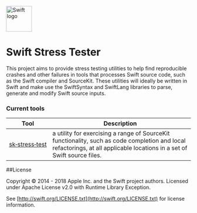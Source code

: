 <img src="https://swift.org/assets/images/swift.svg" alt="Swift logo" height="70" >

# Swift Stress Tester

This project aims to provide stress testing utilities to help find reproducible crashes and other failures in tools that processes Swift source code, such as the Swift compiler and SourceKit. These utilities will ideally be written in Swift and make use the SwiftSyntax and SwiftLang libraries to parse, generate and modify Swift source inputs.

### Current tools

| Tool      | Description |
| --------- | ----------- |
[sk&#8209;stress&#8209;test](SourceKitStressTester/README.md) | a utility for exercising a range of SourceKit functionality, such as code completion and local refactorings, at all applicable locations in a set of Swift source files.

##License

Copyright © 2014 - 2018 Apple Inc. and the Swift project authors.
Licensed under Apache License v2.0 with Runtime Library Exception.

See [http://swift.org/LICENSE.txt](http://swift.org/LICENSE.txt) for license information.